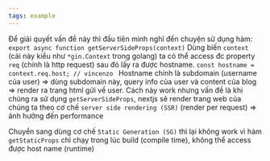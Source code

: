 ```yaml
---
tags: example
---
```

Để giải quyết vấn đề này thì đầu tiên mình nghĩ  đến chuyện sử dụng hàm: 
`export async function getServerSideProps(context)`
Dùng biến `context` (cái này kiểu như `*gin.Context` trong golang) ta có thể access đc property `req` (chính là http request) sau đó lấy ra được hostname.
`const hostname = context.req.host; // vincenzo `
Hostname chính là subdomain (username của user) =>  dùng subdomain này, query info của user và content của blog => render ra trang html gửi về user.
Cách này work nhưng vấn đề là khi chúng ra sử dụng `getServerSideProps`, nextjs sẽ render trang web của chúng ta theo cơ chế `server side rendering (SSR)` (render per request) => ảnh hưởng đến performance

Chuyển sang dùng cơ chế `Static Generation (SG)` thì lại không work vì hàm `getStaticProps`  chỉ chạy trong lúc build (compile time), không thể access được host name (runtime)

